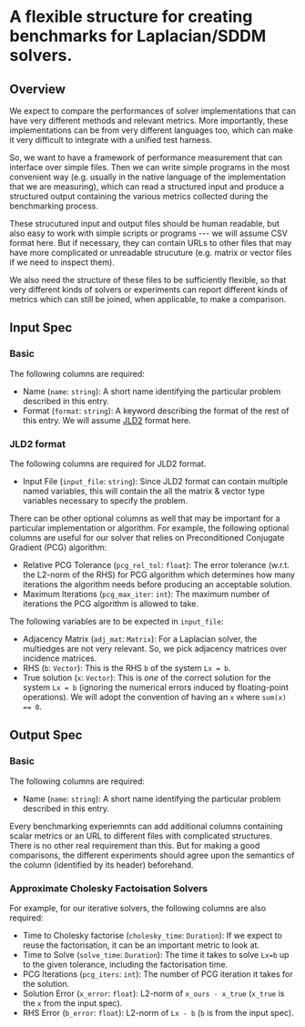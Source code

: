 # A flexible structure for creating benchmarks for Laplacian/SDDM solvers.

## Overview

We expect to compare the performances of solver implementations that can have very different methods and relevant metrics. More importantly, these implementations can be from very different languages too, which can make it very difficult to integrate with a unified test harness.

So, we want to have a framework of performance measurement that can interface over simple files. Then we can write simple programs in the most convenient way (e.g. usually in the native language of the implementation that we are measuring), which can read a structured input and produce a structured output containing the various metrics collected during the benchmarking process.

These strucutured input and output files should be human readable, but also easy to work with simple scripts or programs --- we will assume CSV format here. But if necessary, they can contain URLs to other files that may have more complicated or unreadable strucuture (e.g. matrix or vector files if we need to inspect them).

We also need the structure of these files to be sufficiently flexible, so that very different kinds of solvers or experiments can report different kinds of metrics which can still be joined, when applicable, to make a comparison.

## Input Spec

### Basic

The following columns are required:

- Name (`name`: `string`): A short name identifying the particular problem described in this entry.
- Format (`format`: `string`): A keyword describing the format of the rest of this entry. We will assume [JLD2](https://github.com/JuliaIO/JLD2.jl) format here.

### JLD2 format

The following columns are required for JLD2 format.

- Input File (`input_file`: `string`): Since JLD2 format can contain multiple named variables, this will contain the all the matrix & vector type variables necessary to specify the problem.

There can be other optional columns as well that may be important for a particular implementation or algorithm. For example, the following optional columns are useful for our solver that relies on Preconditioned Conjugate Gradient (PCG) algorithm:

- Relative PCG Tolerance (`pcg_rel_tol`: `float`): The error tolerance (w.r.t. the L2-norm of the RHS) for PCG algorithm which determines how many iterations the algorithm needs before producing an acceptable solution.
- Maximum Iterations (`pcg_max_iter`: `int`): The maximum number of iterations the PCG algorithm is allowed to take.

The following variables are to be expected in `input_file`:

- Adjacency Matrix (`adj_mat`: `Matrix`): For a Laplacian solver, the multiedges are not very relevant. So, we pick adjacency matrices over incidence matrices.
- RHS (`b`: `Vector`): This is the RHS `b` of the system `Lx = b`.
- True solution (`x`: `Vector`): This is _one_ of the correct solution for the system `Lx = b` (ignoring the numerical errors induced by floating-point operations). We will adopt the convention of having an `x` where `sum(x) == 0`.

## Output Spec

### Basic

The following columns are required:

- Name (`name`: `string`): A short name identifying the particular problem described in this entry.

Every benchmarking experiemnts can add additional columns containing scalar metrics or an URL to different files with complicated structures. There is no other real requirement than this. But for making a good comparisons, the different experiments should agree upon the semantics of the column (identified by its header) beforehand.

### Approximate Cholesky Factoisation Solvers

For example, for our iterative solvers, the following columns are also required:

- Time to Cholesky factorise (`cholesky_time`: `Duration`): If we expect to reuse the factorisation, it can be an important metric to look at.
- Time to Solve (`solve_time`: `Duration`): The time it takes to solve `Lx=b` up to the given tolerance, including the factorisation time.
- PCG Iterations (`pcg_iters`: `int`): The number of PCG iteration it takes for the solution.
- Solution Error (`x_error`: `float`): L2-norm of `x_ours - x_true` (`x_true` is the `x` from the input spec).
- RHS Error (`b_error`: `float`): L2-norm of `Lx - b` (`b` is from the input spec).
